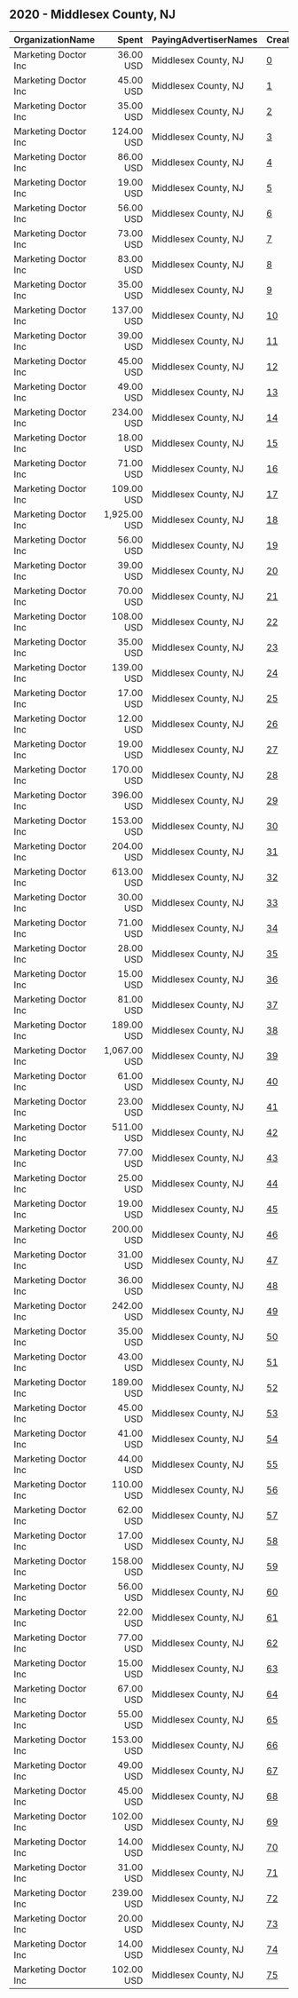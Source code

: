 ## 2020 - Middlesex County, NJ 
|OrganizationName|Spent|PayingAdvertiserNames|CreativeUrls|Impressions|Genders|AgeBrackets|CountryCodes|BillingAddresses|CandidateBallotInformation|
|:---|---:|:---|:---|---:|:---|:---|:---|:---|:---|
|Marketing Doctor Inc|36.00 USD|Middlesex County, NJ|[0](https://www.snap.com/political-ads/asset/26d2589835fc1d89b007e423bd339bfb6c3002aa3f286c3437dae15e7e608ba9?mediaType=jpg)|3,735||18+|united states|"55 Damon Rd Suite 1,Northampton,01060,US"|Vote 2020|
|Marketing Doctor Inc|45.00 USD|Middlesex County, NJ|[1](https://www.snap.com/political-ads/asset/d54dc29f13ce084535465a65e0120bde6aa3cf3d79c6552cf2dbec7278ae4d32?mediaType=png)|8,679||18+|united states|"55 Damon Rd Suite 1,Northampton,01060,US"|Vote 2020|
|Marketing Doctor Inc|35.00 USD|Middlesex County, NJ|[2](https://www.snap.com/political-ads/asset/a050944a6d0c2c3d8bdb9fa4377a0064ebc295a661c5ebee47d1fadf395eefa2?mediaType=jpg)|8,583||18+|united states|"55 Damon Rd Suite 1,Northampton,01060,US"|Vote 2020|
|Marketing Doctor Inc|124.00 USD|Middlesex County, NJ|[3](https://www.snap.com/political-ads/asset/6cca3de0ae68ba3cad00a310caf9023010fb76361f82429bde8ed001b47babc4?mediaType=mp4)|28,470||18+|united states|"55 Damon Rd Suite 1,Northampton,01060,US"|Vote 2020|
|Marketing Doctor Inc|86.00 USD|Middlesex County, NJ|[4](https://www.snap.com/political-ads/asset/40aa7ef1639cf79dfc01df4307b557401ee3a870cd43b40a13cfdfa99c9de748?mediaType=jpg)|19,000||18+|united states|"55 Damon Rd Suite 1,Northampton,01060,US"|Vote 2020|
|Marketing Doctor Inc|19.00 USD|Middlesex County, NJ|[5](https://www.snap.com/political-ads/asset/f0ab23c84498b5e97c855f830a897f09e28ee0a196800e32adc05a03603884b4?mediaType=mp4)|4,359||18+|united states|"55 Damon Rd Suite 1,Northampton,01060,US"|Vote 2020|
|Marketing Doctor Inc|56.00 USD|Middlesex County, NJ|[6](https://www.snap.com/political-ads/asset/2f58f723e902f32abc12ad2844dc46d8683df81f292b6433ba21c7724623a261?mediaType=jpg)|11,697||18+|united states|"55 Damon Rd Suite 1,Northampton,01060,US"|Vote 2020|
|Marketing Doctor Inc|73.00 USD|Middlesex County, NJ|[7](https://www.snap.com/political-ads/asset/40aa7ef1639cf79dfc01df4307b557401ee3a870cd43b40a13cfdfa99c9de748?mediaType=jpg)|8,452||18+|united states|"55 Damon Rd Suite 1,Northampton,01060,US"|Vote 2020|
|Marketing Doctor Inc|83.00 USD|Middlesex County, NJ|[8](https://www.snap.com/political-ads/asset/37c061bab196873e335cc260d8f3d93cef4de739e0739f9a121b067368ff9baa?mediaType=jpg)|14,968||18+|united states|"55 Damon Rd Suite 1,Northampton,01060,US"|Vote 2020|
|Marketing Doctor Inc|35.00 USD|Middlesex County, NJ|[9](https://www.snap.com/political-ads/asset/b850e23299caaac58e17d63b38fdf2f3fd0c423f2f0102c7b0e78fab37f24bd8?mediaType=jpg)|7,028||18+|united states|"55 Damon Rd Suite 1,Northampton,01060,US"|Vote 2020|
|Marketing Doctor Inc|137.00 USD|Middlesex County, NJ|[10](https://www.snap.com/political-ads/asset/6d536cad6f36e360111afee8df09089c25095311b964694d7cf9533628cb14dc?mediaType=jpg)|26,751||18+|united states|"55 Damon Rd Suite 1,Northampton,01060,US"|Vote 2020|
|Marketing Doctor Inc|39.00 USD|Middlesex County, NJ|[11](https://www.snap.com/political-ads/asset/cf5e6ddee6f3e21397a1450db53f981d6c236886691b33c8e279dac81ce01b2d?mediaType=jpg)|8,432||18+|united states|"55 Damon Rd Suite 1,Northampton,01060,US"|Vote 2020|
|Marketing Doctor Inc|45.00 USD|Middlesex County, NJ|[12](https://www.snap.com/political-ads/asset/85dbdf4b8048179448909555faa326605c58b84dade3da68145c2d7f81fc8ad1?mediaType=jpg)|8,198||18+|united states|"55 Damon Rd Suite 1,Northampton,01060,US"|Vote 2020|
|Marketing Doctor Inc|49.00 USD|Middlesex County, NJ|[13](https://www.snap.com/political-ads/asset/d54dc29f13ce084535465a65e0120bde6aa3cf3d79c6552cf2dbec7278ae4d32?mediaType=png)|8,165||18+|united states|"55 Damon Rd Suite 1,Northampton,01060,US"|Vote 2020|
|Marketing Doctor Inc|234.00 USD|Middlesex County, NJ|[14](https://www.snap.com/political-ads/asset/6cca3de0ae68ba3cad00a310caf9023010fb76361f82429bde8ed001b47babc4?mediaType=mp4)|56,048||18+|united states|"55 Damon Rd Suite 1,Northampton,01060,US"|Vote 2020|
|Marketing Doctor Inc|18.00 USD|Middlesex County, NJ|[15](https://www.snap.com/political-ads/asset/35d967ab589b59f233c7ecf8e5bf4823961e5ab5f6e13796f09eb3f12b21c89b?mediaType=jpg)|4,142||18+|united states|"55 Damon Rd Suite 1,Northampton,01060,US"|Vote 2020|
|Marketing Doctor Inc|71.00 USD|Middlesex County, NJ|[16](https://www.snap.com/political-ads/asset/b9290f1ff97a5d5733dee30505d1f01dfd2b6b97053e5e1f6b8dacd9bec2a1c3?mediaType=png)|8,906||18+|united states|"55 Damon Rd Suite 1,Northampton,01060,US"|Vote 2020|
|Marketing Doctor Inc|109.00 USD|Middlesex County, NJ|[17](https://www.snap.com/political-ads/asset/2f58f723e902f32abc12ad2844dc46d8683df81f292b6433ba21c7724623a261?mediaType=jpg)|21,105||18+|united states|"55 Damon Rd Suite 1,Northampton,01060,US"|Vote 2020|
|Marketing Doctor Inc|1,925.00 USD|Middlesex County, NJ|[18](https://www.snap.com/political-ads/asset/ee440d13f5ac60f90356e63aa4683c62e44d75417719b38a07b38b4faf5b5bab?mediaType=jpg)|728,153||18+|united states|"55 Damon Rd Suite 1,Northampton,01060,US"|Vote 2020|
|Marketing Doctor Inc|56.00 USD|Middlesex County, NJ|[19](https://www.snap.com/political-ads/asset/b850e23299caaac58e17d63b38fdf2f3fd0c423f2f0102c7b0e78fab37f24bd8?mediaType=jpg)|12,911||18+|united states|"55 Damon Rd Suite 1,Northampton,01060,US"|Vote 2020|
|Marketing Doctor Inc|39.00 USD|Middlesex County, NJ|[20](https://www.snap.com/political-ads/asset/26d2589835fc1d89b007e423bd339bfb6c3002aa3f286c3437dae15e7e608ba9?mediaType=jpg)|4,530||18+|united states|"55 Damon Rd Suite 1,Northampton,01060,US"|Vote 2020|
|Marketing Doctor Inc|70.00 USD|Middlesex County, NJ|[21](https://www.snap.com/political-ads/asset/b850e23299caaac58e17d63b38fdf2f3fd0c423f2f0102c7b0e78fab37f24bd8?mediaType=jpg)|14,269||18+|united states|"55 Damon Rd Suite 1,Northampton,01060,US"|Vote 2020|
|Marketing Doctor Inc|108.00 USD|Middlesex County, NJ|[22](https://www.snap.com/political-ads/asset/9acc6f3864b316fa6b12fdf63300aa3c7a25e4a751ee08506ae06efc1a9803c5?mediaType=jpg)|22,916||18+|united states|"55 Damon Rd Suite 1,Northampton,01060,US"|Vote 2020|
|Marketing Doctor Inc|35.00 USD|Middlesex County, NJ|[23](https://www.snap.com/political-ads/asset/e6e2087b2928b52c45e3cd0f8f34bbed131a21925a7042a4b4a4a263e899b58b?mediaType=png)|4,153||18+|united states|"55 Damon Rd Suite 1,Northampton,01060,US"|Vote 2020|
|Marketing Doctor Inc|139.00 USD|Middlesex County, NJ|[24](https://www.snap.com/political-ads/asset/6b7d7716a2d0473f6aceb3a00001acc38d0186c5d038399cd2b0409757945718?mediaType=mp4)|17,062||18+|united states|"55 Damon Rd Suite 1,Northampton,01060,US"|Vote 2020|
|Marketing Doctor Inc|17.00 USD|Middlesex County, NJ|[25](https://www.snap.com/political-ads/asset/f0ab23c84498b5e97c855f830a897f09e28ee0a196800e32adc05a03603884b4?mediaType=mp4)|3,823||18+|united states|"55 Damon Rd Suite 1,Northampton,01060,US"|Vote 2020|
|Marketing Doctor Inc|12.00 USD|Middlesex County, NJ|[26](https://www.snap.com/political-ads/asset/35d967ab589b59f233c7ecf8e5bf4823961e5ab5f6e13796f09eb3f12b21c89b?mediaType=jpg)|2,753||18+|united states|"55 Damon Rd Suite 1,Northampton,01060,US"|Vote 2020|
|Marketing Doctor Inc|19.00 USD|Middlesex County, NJ|[27](https://www.snap.com/political-ads/asset/46a93bc56eb23ea157ac1174f85b26a25c326c4f365589dcd7a7105bc1d4611f?mediaType=png)|2,346||18+|united states|"55 Damon Rd Suite 1,Northampton,01060,US"|Vote 2020|
|Marketing Doctor Inc|170.00 USD|Middlesex County, NJ|[28](https://www.snap.com/political-ads/asset/05117e867cddef03bc57d80229ee139f4864dceec286370544808fad6ac99095?mediaType=mp4)|34,609||18+|united states|"55 Damon Rd Suite 1,Northampton,01060,US"|Vote 2020|
|Marketing Doctor Inc|396.00 USD|Middlesex County, NJ|[29](https://www.snap.com/political-ads/asset/939c3fcbab9dc68afa3b04dfb05f5eba6dbc96931df9c52622ae5cbe83c74dcf?mediaType=jpg)|151,285||18+|united states|"55 Damon Rd Suite 1,Northampton,01060,US"|Vote 2020|
|Marketing Doctor Inc|153.00 USD|Middlesex County, NJ|[30](https://www.snap.com/political-ads/asset/cf14c9164de221dca4f8e118ba1ea090716a3adc7e3ab966e5b92890e4cd2e44?mediaType=mp4)|30,861||18+|united states|"55 Damon Rd Suite 1,Northampton,01060,US"|Vote 2020|
|Marketing Doctor Inc|204.00 USD|Middlesex County, NJ|[31](https://www.snap.com/political-ads/asset/3ee036e91939ca0bb66136aab7bf18b8e4bf57e25162e6f4c35df49eddbccdeb?mediaType=jpg)|39,963||18+|united states|"55 Damon Rd Suite 1,Northampton,01060,US"|Vote 2020|
|Marketing Doctor Inc|613.00 USD|Middlesex County, NJ|[32](https://www.snap.com/political-ads/asset/d415413f82d27baea5281418f1c17d369ceec68ed698100a143af1e63d00e0eb?mediaType=jpg)|248,613||18+|united states|"55 Damon Rd Suite 1,Northampton,01060,US"|Vote 2020|
|Marketing Doctor Inc|30.00 USD|Middlesex County, NJ|[33](https://www.snap.com/political-ads/asset/26d2589835fc1d89b007e423bd339bfb6c3002aa3f286c3437dae15e7e608ba9?mediaType=jpg)|3,615||18+|united states|"55 Damon Rd Suite 1,Northampton,01060,US"|Vote 2020|
|Marketing Doctor Inc|71.00 USD|Middlesex County, NJ|[34](https://www.snap.com/political-ads/asset/46a93bc56eb23ea157ac1174f85b26a25c326c4f365589dcd7a7105bc1d4611f?mediaType=png)|8,346||18+|united states|"55 Damon Rd Suite 1,Northampton,01060,US"|Vote 2020|
|Marketing Doctor Inc|28.00 USD|Middlesex County, NJ|[35](https://www.snap.com/political-ads/asset/85dbdf4b8048179448909555faa326605c58b84dade3da68145c2d7f81fc8ad1?mediaType=jpg)|5,659||18+|united states|"55 Damon Rd Suite 1,Northampton,01060,US"|Vote 2020|
|Marketing Doctor Inc|15.00 USD|Middlesex County, NJ|[36](https://www.snap.com/political-ads/asset/e6e2087b2928b52c45e3cd0f8f34bbed131a21925a7042a4b4a4a263e899b58b?mediaType=png)|1,831||18+|united states|"55 Damon Rd Suite 1,Northampton,01060,US"|Vote 2020|
|Marketing Doctor Inc|81.00 USD|Middlesex County, NJ|[37](https://www.snap.com/political-ads/asset/825b5f086f992a3f60f415de950f39464daaebe03852d841b67525cf9757a2d0?mediaType=jpg)|10,880||18+|united states|"55 Damon Rd Suite 1,Northampton,01060,US"|Vote 2020|
|Marketing Doctor Inc|189.00 USD|Middlesex County, NJ|[38](https://www.snap.com/political-ads/asset/40aa7ef1639cf79dfc01df4307b557401ee3a870cd43b40a13cfdfa99c9de748?mediaType=jpg)|39,892||18+|united states|"55 Damon Rd Suite 1,Northampton,01060,US"|Vote 2020|
|Marketing Doctor Inc|1,067.00 USD|Middlesex County, NJ|[39](https://www.snap.com/political-ads/asset/c205a073835503d5a4d5e5f563714bd86e6425e3b005f8270174df1419f18ebc?mediaType=jpg)|410,196||18+|united states|"55 Damon Rd Suite 1,Northampton,01060,US"|Vote 2020|
|Marketing Doctor Inc|61.00 USD|Middlesex County, NJ|[40](https://www.snap.com/political-ads/asset/40aa7ef1639cf79dfc01df4307b557401ee3a870cd43b40a13cfdfa99c9de748?mediaType=jpg)|6,545||18+|united states|"55 Damon Rd Suite 1,Northampton,01060,US"|Vote 2020|
|Marketing Doctor Inc|23.00 USD|Middlesex County, NJ|[41](https://www.snap.com/political-ads/asset/46a93bc56eb23ea157ac1174f85b26a25c326c4f365589dcd7a7105bc1d4611f?mediaType=png)|2,761||18+|united states|"55 Damon Rd Suite 1,Northampton,01060,US"|Vote 2020|
|Marketing Doctor Inc|511.00 USD|Middlesex County, NJ|[42](https://www.snap.com/political-ads/asset/20a697716e441a9def7077515b08732dcc3ece1df0fdf77617c2f72bde858053?mediaType=jpg)|191,645||18+|united states|"55 Damon Rd Suite 1,Northampton,01060,US"|Vote 2020|
|Marketing Doctor Inc|77.00 USD|Middlesex County, NJ|[43](https://www.snap.com/political-ads/asset/6b7d7716a2d0473f6aceb3a00001acc38d0186c5d038399cd2b0409757945718?mediaType=mp4)|9,223||18+|united states|"55 Damon Rd Suite 1,Northampton,01060,US"|Vote 2020|
|Marketing Doctor Inc|25.00 USD|Middlesex County, NJ|[44](https://www.snap.com/political-ads/asset/35d967ab589b59f233c7ecf8e5bf4823961e5ab5f6e13796f09eb3f12b21c89b?mediaType=jpg)|5,231||18+|united states|"55 Damon Rd Suite 1,Northampton,01060,US"|Vote 2020|
|Marketing Doctor Inc|19.00 USD|Middlesex County, NJ|[45](https://www.snap.com/political-ads/asset/46a93bc56eb23ea157ac1174f85b26a25c326c4f365589dcd7a7105bc1d4611f?mediaType=png)|2,303||18+|united states|"55 Damon Rd Suite 1,Northampton,01060,US"|Vote 2020|
|Marketing Doctor Inc|200.00 USD|Middlesex County, NJ|[46](https://www.snap.com/political-ads/asset/308c1ee47cb06298adb5659b1dc2ffe45c64a7eeabbf9541f17172067889be86?mediaType=mp4)|38,074||18+|united states|"55 Damon Rd Suite 1,Northampton,01060,US"|Vote 2020|
|Marketing Doctor Inc|31.00 USD|Middlesex County, NJ|[47](https://www.snap.com/political-ads/asset/9acc6f3864b316fa6b12fdf63300aa3c7a25e4a751ee08506ae06efc1a9803c5?mediaType=jpg)|6,099||18+|united states|"55 Damon Rd Suite 1,Northampton,01060,US"|Vote 2020|
|Marketing Doctor Inc|36.00 USD|Middlesex County, NJ|[48](https://www.snap.com/political-ads/asset/b9290f1ff97a5d5733dee30505d1f01dfd2b6b97053e5e1f6b8dacd9bec2a1c3?mediaType=png)|5,018||18+|united states|"55 Damon Rd Suite 1,Northampton,01060,US"|Vote 2020|
|Marketing Doctor Inc|242.00 USD|Middlesex County, NJ|[49](https://www.snap.com/political-ads/asset/37c061bab196873e335cc260d8f3d93cef4de739e0739f9a121b067368ff9baa?mediaType=jpg)|48,887||18+|united states|"55 Damon Rd Suite 1,Northampton,01060,US"|Vote 2020|
|Marketing Doctor Inc|35.00 USD|Middlesex County, NJ|[50](https://www.snap.com/political-ads/asset/917445545382e3d2783ffd846371b1cb2105a26f26308d9de6fbceb88ef612c6?mediaType=jpg)|5,021||18+|united states|"55 Damon Rd Suite 1,Northampton,01060,US"|Vote 2020|
|Marketing Doctor Inc|43.00 USD|Middlesex County, NJ|[51](https://www.snap.com/political-ads/asset/b58c772bfaf9d50351ef7f6b8ce18f1eb64c59030e6c0fa54f244eb90f2d2686?mediaType=png)|7,408||18+|united states|"55 Damon Rd Suite 1,Northampton,01060,US"|Vote 2020|
|Marketing Doctor Inc|189.00 USD|Middlesex County, NJ|[52](https://www.snap.com/political-ads/asset/825b5f086f992a3f60f415de950f39464daaebe03852d841b67525cf9757a2d0?mediaType=jpg)|40,059||18+|united states|"55 Damon Rd Suite 1,Northampton,01060,US"|Vote 2020|
|Marketing Doctor Inc|45.00 USD|Middlesex County, NJ|[53](https://www.snap.com/political-ads/asset/9acc6f3864b316fa6b12fdf63300aa3c7a25e4a751ee08506ae06efc1a9803c5?mediaType=jpg)|9,478||18+|united states|"55 Damon Rd Suite 1,Northampton,01060,US"|Vote 2020|
|Marketing Doctor Inc|41.00 USD|Middlesex County, NJ|[54](https://www.snap.com/political-ads/asset/aecfc6ebb5ef23c674386c8f9da8a4bce7cda4cdf80800ce92fdfd677f0833a0?mediaType=jpg)|5,088||18+|united states|"55 Damon Rd Suite 1,Northampton,01060,US"|Vote 2020|
|Marketing Doctor Inc|44.00 USD|Middlesex County, NJ|[55](https://www.snap.com/political-ads/asset/917445545382e3d2783ffd846371b1cb2105a26f26308d9de6fbceb88ef612c6?mediaType=jpg)|5,223||18+|united states|"55 Damon Rd Suite 1,Northampton,01060,US"|Vote 2020|
|Marketing Doctor Inc|110.00 USD|Middlesex County, NJ|[56](https://www.snap.com/political-ads/asset/85ae3bceeb904865582a4aa8ed9939959784ac1551889a1f36a4080afc60933c?mediaType=mp4)|21,185||18+|united states|"55 Damon Rd Suite 1,Northampton,01060,US"|Vote 2020|
|Marketing Doctor Inc|62.00 USD|Middlesex County, NJ|[57](https://www.snap.com/political-ads/asset/825b5f086f992a3f60f415de950f39464daaebe03852d841b67525cf9757a2d0?mediaType=jpg)|7,507||18+|united states|"55 Damon Rd Suite 1,Northampton,01060,US"|Vote 2020|
|Marketing Doctor Inc|17.00 USD|Middlesex County, NJ|[58](https://www.snap.com/political-ads/asset/cf5e6ddee6f3e21397a1450db53f981d6c236886691b33c8e279dac81ce01b2d?mediaType=jpg)|3,973||18+|united states|"55 Damon Rd Suite 1,Northampton,01060,US"|Vote 2020|
|Marketing Doctor Inc|158.00 USD|Middlesex County, NJ|[59](https://www.snap.com/political-ads/asset/6d536cad6f36e360111afee8df09089c25095311b964694d7cf9533628cb14dc?mediaType=jpg)|34,107||18+|united states|"55 Damon Rd Suite 1,Northampton,01060,US"|Vote 2020|
|Marketing Doctor Inc|56.00 USD|Middlesex County, NJ|[60](https://www.snap.com/political-ads/asset/fcbff287783b72b1f62f6df8777e51af91925c26614f59167ff82bf22ca2b33c?mediaType=png)|9,457||18+|united states|"55 Damon Rd Suite 1,Northampton,01060,US"|Vote 2020|
|Marketing Doctor Inc|22.00 USD|Middlesex County, NJ|[61](https://www.snap.com/political-ads/asset/b9290f1ff97a5d5733dee30505d1f01dfd2b6b97053e5e1f6b8dacd9bec2a1c3?mediaType=png)|3,091||18+|united states|"55 Damon Rd Suite 1,Northampton,01060,US"|Vote 2020|
|Marketing Doctor Inc|77.00 USD|Middlesex County, NJ|[62](https://www.snap.com/political-ads/asset/85dbdf4b8048179448909555faa326605c58b84dade3da68145c2d7f81fc8ad1?mediaType=jpg)|17,043||18+|united states|"55 Damon Rd Suite 1,Northampton,01060,US"|Vote 2020|
|Marketing Doctor Inc|15.00 USD|Middlesex County, NJ|[63](https://www.snap.com/political-ads/asset/f0ab23c84498b5e97c855f830a897f09e28ee0a196800e32adc05a03603884b4?mediaType=mp4)|2,896||18+|united states|"55 Damon Rd Suite 1,Northampton,01060,US"|Vote 2020|
|Marketing Doctor Inc|67.00 USD|Middlesex County, NJ|[64](https://www.snap.com/political-ads/asset/6cca3de0ae68ba3cad00a310caf9023010fb76361f82429bde8ed001b47babc4?mediaType=mp4)|14,231||18+|united states|"55 Damon Rd Suite 1,Northampton,01060,US"|Vote 2020|
|Marketing Doctor Inc|55.00 USD|Middlesex County, NJ|[65](https://www.snap.com/political-ads/asset/d54dc29f13ce084535465a65e0120bde6aa3cf3d79c6552cf2dbec7278ae4d32?mediaType=png)|9,950||18+|united states|"55 Damon Rd Suite 1,Northampton,01060,US"|Vote 2020|
|Marketing Doctor Inc|153.00 USD|Middlesex County, NJ|[66](https://www.snap.com/political-ads/asset/825b5f086f992a3f60f415de950f39464daaebe03852d841b67525cf9757a2d0?mediaType=jpg)|34,267||18+|united states|"55 Damon Rd Suite 1,Northampton,01060,US"|Vote 2020|
|Marketing Doctor Inc|49.00 USD|Middlesex County, NJ|[67](https://www.snap.com/political-ads/asset/2f58f723e902f32abc12ad2844dc46d8683df81f292b6433ba21c7724623a261?mediaType=jpg)|12,491||18+|united states|"55 Damon Rd Suite 1,Northampton,01060,US"|Vote 2020|
|Marketing Doctor Inc|45.00 USD|Middlesex County, NJ|[68](https://www.snap.com/political-ads/asset/917445545382e3d2783ffd846371b1cb2105a26f26308d9de6fbceb88ef612c6?mediaType=jpg)|4,717||18+|united states|"55 Damon Rd Suite 1,Northampton,01060,US"|Vote 2020|
|Marketing Doctor Inc|102.00 USD|Middlesex County, NJ|[69](https://www.snap.com/political-ads/asset/3ee036e91939ca0bb66136aab7bf18b8e4bf57e25162e6f4c35df49eddbccdeb?mediaType=jpg)|20,585||18+|united states|"55 Damon Rd Suite 1,Northampton,01060,US"|Vote 2020|
|Marketing Doctor Inc|14.00 USD|Middlesex County, NJ|[70](https://www.snap.com/political-ads/asset/a050944a6d0c2c3d8bdb9fa4377a0064ebc295a661c5ebee47d1fadf395eefa2?mediaType=jpg)|3,635||18+|united states|"55 Damon Rd Suite 1,Northampton,01060,US"|Vote 2020|
|Marketing Doctor Inc|31.00 USD|Middlesex County, NJ|[71](https://www.snap.com/political-ads/asset/e6e2087b2928b52c45e3cd0f8f34bbed131a21925a7042a4b4a4a263e899b58b?mediaType=png)|3,201||18+|united states|"55 Damon Rd Suite 1,Northampton,01060,US"|Vote 2020|
|Marketing Doctor Inc|239.00 USD|Middlesex County, NJ|[72](https://www.snap.com/political-ads/asset/cf14c9164de221dca4f8e118ba1ea090716a3adc7e3ab966e5b92890e4cd2e44?mediaType=mp4)|50,583||18+|united states|"55 Damon Rd Suite 1,Northampton,01060,US"|Vote 2020|
|Marketing Doctor Inc|20.00 USD|Middlesex County, NJ|[73](https://www.snap.com/political-ads/asset/a050944a6d0c2c3d8bdb9fa4377a0064ebc295a661c5ebee47d1fadf395eefa2?mediaType=jpg)|4,985||18+|united states|"55 Damon Rd Suite 1,Northampton,01060,US"|Vote 2020|
|Marketing Doctor Inc|14.00 USD|Middlesex County, NJ|[74](https://www.snap.com/political-ads/asset/cf5e6ddee6f3e21397a1450db53f981d6c236886691b33c8e279dac81ce01b2d?mediaType=jpg)|3,188||18+|united states|"55 Damon Rd Suite 1,Northampton,01060,US"|Vote 2020|
|Marketing Doctor Inc|102.00 USD|Middlesex County, NJ|[75](https://www.snap.com/political-ads/asset/6b7446f62b3c429a676a5506d0693c1503abfabd01237b71ec56221f17575132?mediaType=png)|18,196||18+|united states|"55 Damon Rd Suite 1,Northampton,01060,US"|Vote 2020|
